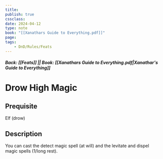 ```yaml
---
title:
publish: true
cssclass:
date: 2024-04-12
type: note
book: "[[Xanathars Guide to Everything.pdf]]"
page: 
tags:
    - DnD/Rules/Feats
---
```


##### Back: [[Feats]] || Book: [[Xanathars Guide to Everything.pdf|Xanathar's Guide to Everything]]

# Drow High Magic


## Prequisite 
Elf (drow)

## Description
You can cast the detect magic spell (at will) and the levitate and dispel magic spells (1/long rest).